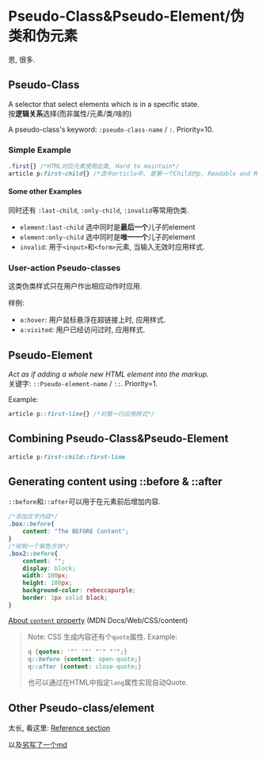 # Pseudo-Class&Pseudo-Element/伪类和伪元素
恩, 很多.
## Pseudo-Class
A selector that select elements which is in a specific state.  
按**逻辑关系**选择(而非属性/元素/类/啥的)  
<!--Apply classes on element based on algorithm?
    Need further dig.-->
A pseudo-class's keyword: `:pseudo-class-name` / `:`. Priority=10.

### Simple Example
```css
.first{} /*HTML对应元素使用此类, Hard to maintain*/
article p:first-child{} /*选中article中, 是第一个Child的p, Readable and Maintainable*/
```

#### Some other Examples
同时还有 `:last-child`, `:only-child`, `:invalid`等常用伪类.

- `element:last-child` 选中同时是**最后一个**儿子的element
- `element:only-child` 选中同时是**唯一一个**儿子的element
- `invalid`: 用于`<input>`和`<form>`元素, 当输入无效时应用样式.

### User-action Pseudo-classes
这类伪类样式只在用户作出相应动作时应用. 

样例:
- `a:hover`: 用户鼠标悬浮在超链接上时, 应用样式.
- `a:visited`: 用户已经访问过时, 应用样式.

## Pseudo-Element
*Act as if adding a whole new HTML element into the markup.*  
关键字: `::Pseudo-element-name` / `::`. Priority=1.

Example:
```css
article p::first-line{} /*对第一行应用样式*/
```

## Combining Pseudo-Class&Pseudo-Element
```css
article p:first-child::first-line
```
## Generating content using ::before & ::after
`::before`和`::after`可以用于在元素前后增加内容. 
```css
/*添加文字内容*/
.box::before{
    content: "The BEFORE Content";
}
/*绘制一个紫色方块*/
.box2::before{
    content: "";
    display: block;
    width: 100px;
    height: 100px;
    background-color: rebeccapurple;
    border: 1px solid black;
}
```

[About `content` property](https://developer.mozilla.org/en-US/docs/Web/CSS/content) (MDN Docs/Web/CSS/content)

> Note: CSS 生成内容还有个`quote`属性. Example:
> ```css
> q {quotes: '"' '"' "'" "'";}
> q::before {content: open-quote;}
> q::after {content: close-quote;}
> ```
> 也可以通过在HTML中指定`lang`属性实现自动Quote.

## Other Pseudo-class/element
太长, 看这里: [Reference section](https://developer.mozilla.org/en-US/docs/Learn/CSS/Building_blocks/Selectors/Pseudo-classes_and_pseudo-elements#Reference_section)

以及[另写了一个md](./2-3-1-PseudoReference.md)